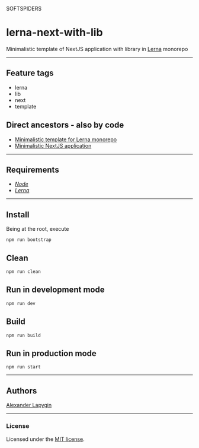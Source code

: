 SOFTSPIDERS

# lerna-next-with-lib

Minimalistic template of NextJS application with library in [Lerna](https://lerna.js.org/) monorepo

---

## Feature tags

- lerna
- lib
- next
- template  

## Direct ancestors - also by code

- [Minimalistic template for Lerna monorepo](https://github.com/softspiders/lerna)
- [Minimalistic NextJS application](https://github.com/softspiders/next.js)

---

## Requirements

- [*Node*](https://nodejs.org/en/download/package-manager/)
- [*Lerna*](https://lerna.js.org/)

---

## Install

Being at the root, execute

```
npm run bootstrap
```

## Clean

```
npm run clean
```

## Run in development mode

```
npm run dev
```

## Build

```
npm run build
```

## Run in production mode

```
npm run start
```


---

## Authors

[Alexander Lapygin](https://github.com/AlexanderLapygin)

---

### License

Licensed under the [MIT license](./LICENSE). 
